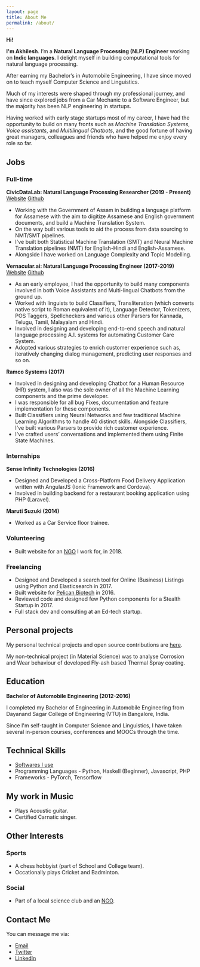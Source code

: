 ```yaml
---
layout: page
title: About Me
permalink: /about/
---
```


**Hi!**

**I'm Akhilesh**. I’m a **Natural Language Processing (NLP) Engineer** working on **Indic languages**. I delight myself in building computational tools for natural language processing.

After earning my Bachelor’s in Automobile Engineering, I have since moved on to teach myself Computer Science and Linguistics.

Much of my interests were shaped through my professional journey, and have since explored jobs from a Car Mechanic to a Software Engineer, but the majority has been NLP engineering in startups.

Having worked with early stage startups most of my career, I have had the opportunity to build on many fronts such as _Machine Translation Systems_, _Voice assistants_, and _Multilingual Chatbots_, and the good fortune of having great managers, colleagues and friends who have helped me enjoy every role so far.


## Jobs

### Full-time

**CivicDataLab: Natural Language Processing Researcher (2019 - Present)** [Website](https://www.civicdatalab.in/) [Github](https://github.com/civicdatalab/)

- Working with the Government of Assam in building a language platform for Assamese with the aim to digitize Assamese and English government documents, and build a Machine Translation System.
- On the way built various tools to aid the process from data sourcing to NMT/SMT pipelines.
- I've built both Statistical Machine Translation (SMT) and Neural Machine Translation pipelines (NMT) for English-Hindi and English-Assamese.
- Alongside I have worked on Language Complexity and Topic Modelling.


**Vernacular.ai: Natural Language Processing Engineer (2017-2019)** [Website](https://vernacular.ai) [Github](https://github.com/civicdatalab/)

- As an early employee, I had the opportunity to build many components involved in both Voice Assistants and Multi-lingual Chatbots from the ground up.
- Worked with linguists to build Classifiers, Transliteration (which converts native script to Roman equivalent of it), Language Detector, Tokenizers, POS Taggers, Spellcheckers and various other Parsers for Kannada, Telugu, Tamil, Malayalam and Hindi.
- Involved in designing and developing end-to-end speech and natural language processing A.I. systems for automating Customer Care System.
- Adopted various strategies to enrich customer experience such as, iteratively changing dialog management, predicting user responses and so on.


**Ramco Systems (2017)**

- Involved in designing and developing Chatbot for a Human Resource (HR) system, I also was the sole owner of all the Machine Learning components and the prime developer.
- I was responsible for all bug Fixes, documentation and feature implementation for these components.
- Built Classifiers using Neural Networks and few traditional Machine Learning Algorithms to handle 40 distinct skills. Alongside Classifiers, I've built various Parsers to provide rich customer experience.
- I've crafted users’ conversations and implemented them using Finite State Machines.


### Internships

**Sense Infinity Technologies (2016)**

- Designed and Developed a Cross-Platform Food Delivery Application written with AngularJS (Ionic Framework and Cordova).
- Involved in building backend for a restaurant booking application using PHP (Laravel).


**Maruti Suzuki (2014)**

- Worked as a Car Service floor trainee.


### Volunteering

- Built website for an [NGO](http://panchajanya.org) I work for, in 2018.


### Freelancing

- Designed and Developed a search tool for Online (Business) Listings using Python and Elasticsearch in 2017.
- Built website for [Pelican Biotech](http://pelicanbiotech.com) in 2016.
- Reviewed code and designed few Python components for a Stealth Startup in 2017.
- Full stack dev and consulting at an Ed-tech startup.


## Personal projects

My personal technical projects and open source contributions are [here](https://github.com/akki2825).

My non-technical project (in Material Science) was to analyse Corrosion and Wear behaviour of developed Fly-ash based Thermal Spray coating.


## Education

**Bachelor of Automobile Engineering (2012-2016)**

I completed my Bachelor of Engineering in Automobile Engineering from Dayanand Sagar College of Engineering (VTU) in Bangalore, India.

Since I'm self-taught in Computer Science and Linguistics, I have taken several in-person courses, conferences and MOOCs through the time.


## Technical Skills

- [Softwares I use](https://akki2825.github.io/personal-config/2020/05/21/softwares-i-use.html)
- Programming Languages - Python, Haskell (Beginner), Javascript, PHP
- Frameworks - PyTorch, Tensorflow


## My work in Music

- Plays Acoustic guitar.
- Certified Carnatic singer.


## Other Interests

### Sports

- A chess hobbyist (part of School and College team).
- Occationally plays Cricket and Badminton.


### Social

- Part of a local science club and an [NGO](http://panchajanya.org).


## Contact Me

You can message me via:

- [Email](mailto:akki.kr94@gmail.com)
- [Twitter](https://twitter.com/Akhilesh_k_r)
- [LinkedIn](https://www.linkedin.com/in/akhilesh-kr/)
